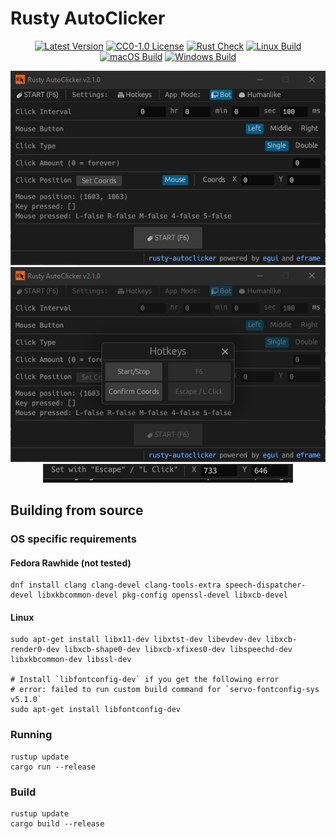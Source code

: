 # Rusty AutoClicker

<div align="center">

[![Latest Version](https://img.shields.io/badge/Rusty%20AutoClicker-2.1.0-blue)](https://github.com/MrTanoshii/rusty-autoclicker)
[![CC0-1.0 License](https://img.shields.io/badge/License-CC0--1.0-blue)](https://github.com/MrTanoshii/rusty-autoclicker/blob/main/LICENSE)
[![Rust Check](https://github.com/MrTanoshii/rusty-autoclicker/actions/workflows/rust_check.yml/badge.svg)](https://github.com/MrTanoshii/rusty-autoclicker/actions/workflows/rust_check.yml)
[![Linux Build](https://github.com/MrTanoshii/rusty-autoclicker/actions/workflows/linux_build.yml/badge.svg)](https://github.com/MrTanoshii/rusty-autoclicker/actions/workflows/linux_build.yml)
[![macOS Build](https://github.com/MrTanoshii/rusty-autoclicker/actions/workflows/macos_build.yml/badge.svg)](https://github.com/MrTanoshii/rusty-autoclicker/actions/workflows/macos_build.yml)
[![Windows Build](https://github.com/MrTanoshii/rusty-autoclicker/actions/workflows/windows_build.yml/badge.svg)](https://github.com/MrTanoshii/rusty-autoclicker/actions/workflows/windows_build.yml)

</div>
<div align="center">
  
[![](/screenshots/v2.1.0/rusty-autoclicker_0dnvDPcANp.png?raw=true "Main Interface")](#)
[![](/screenshots/v2.1.0/rusty-autoclicker_a4asg2fXnT.png?raw=true "Hotkey Change")](#)
[![](/screenshots/v2.1.0/rusty-autoclicker_ClJzyc8yHz.png?raw=true "Setting Coordinates")](#)
  
</div>

## Building from source

### OS specific requirements

#### Fedora Rawhide (not tested)

```shell
dnf install clang clang-devel clang-tools-extra speech-dispatcher-devel libxkbcommon-devel pkg-config openssl-devel libxcb-devel
```

#### Linux

```shell
sudo apt-get install libx11-dev libxtst-dev libevdev-dev libxcb-render0-dev libxcb-shape0-dev libxcb-xfixes0-dev libspeechd-dev libxkbcommon-dev libssl-dev

# Install `libfontconfig-dev` if you get the following error
# error: failed to run custom build command for `servo-fontconfig-sys v5.1.0`
sudo apt-get install libfontconfig-dev
```

### Running

```shell
rustup update
cargo run --release
```

### Build

```shell
rustup update
cargo build --release
```
